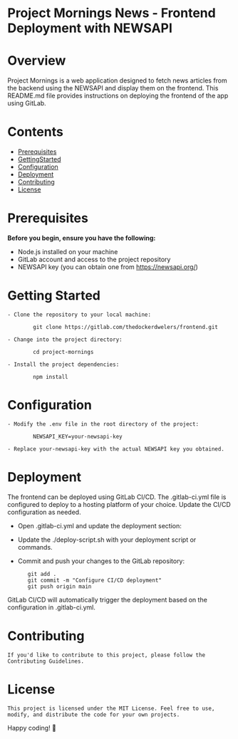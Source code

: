 # Project Mornings News - Frontend Deployment with NEWSAPI

# Overview

Project Mornings is a web application designed to fetch news articles from the backend using the NEWSAPI and display them on the frontend. This README.md file provides instructions on deploying the frontend of the app using GitLab.

# Contents

  - [Prerequisites](#prerequisites)
  - [GettingStarted](#getting--started)
  - [Configuration](#configuration)
  - [Deployment](#deployment)
  - [Contributing](#contributing)
  - [License](#license)


# Prerequisites

**Before you begin, ensure you have the following:**

 - Node.js installed on your machine
 - GitLab account and access to the project repository
 - NEWSAPI key (you can obtain one from https://newsapi.org/)

# Getting Started

    - Clone the repository to your local machine:

            git clone https://gitlab.com/thedockerdwelers/frontend.git

    - Change into the project directory:

            cd project-mornings

    - Install the project dependencies:

            npm install

# Configuration

    - Modify the .env file in the root directory of the project:

            NEWSAPI_KEY=your-newsapi-key

    - Replace your-newsapi-key with the actual NEWSAPI key you obtained.

# Deployment

The frontend can be deployed using GitLab CI/CD. The .gitlab-ci.yml file is configured to deploy to a hosting platform of your choice. Update the CI/CD configuration as needed.

   - Open .gitlab-ci.yml and update the deployment section:

   - Update the ./deploy-script.sh with your deployment script or commands.

   - Commit and push your changes to the GitLab repository:

            git add .
            git commit -m "Configure CI/CD deployment"
            git push origin main

   GitLab CI/CD will automatically trigger the deployment based on the configuration in .gitlab-ci.yml.

# Contributing

    If you'd like to contribute to this project, please follow the Contributing Guidelines.

# License

    This project is licensed under the MIT License. Feel free to use, modify, and distribute the code for your own projects.

Happy coding! 🚀